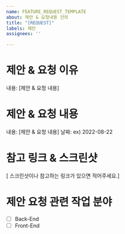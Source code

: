 ```yaml
---
name: FEATURE_REQUEST_TEMPLATE
about: 제안 & 요청내용 건의
title: "[REQUEST]"
labels: 제안
assignees: ''

---
```


# 제안 & 요청 이유

내용: [제안 & 요청 내용]

# 제안 & 요청 내용

내용: [제안 & 요청 내용]
날짜: ex) 2022-08-22

# 참고 링크 & 스크린샷

[ 스크린샷이나 참고하는 링크가 있으면 적어주세요.]

# 제안 요청 관련 작업 분야
- [ ] Back-End
- [ ] Front-End
